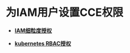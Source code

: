 # 为IAM用户设置CCE权限<a name="cce_01_0166"></a>

-   **[IAM细粒度授权](IAM细粒度授权.md)**  

-   **[kubernetes RBAC授权](kubernetes-RBAC授权.md)**  


